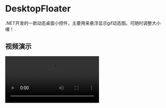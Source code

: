 # DesktopFloater
.NET开发的一款动态桌面小控件，主要用来悬浮显示gif动态图。可随时调整大小噢！

## 视频演示
<video src="https://github.com/AiziChen/DesktopFloater/raw/master/snapshot/test_show.wmv">DesktopFloater Test Video</video>
